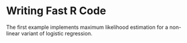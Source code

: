 # Writing Fast R Code
The first example implements maximum likelihood estimation for a
non-linear variant of logistic regression.
